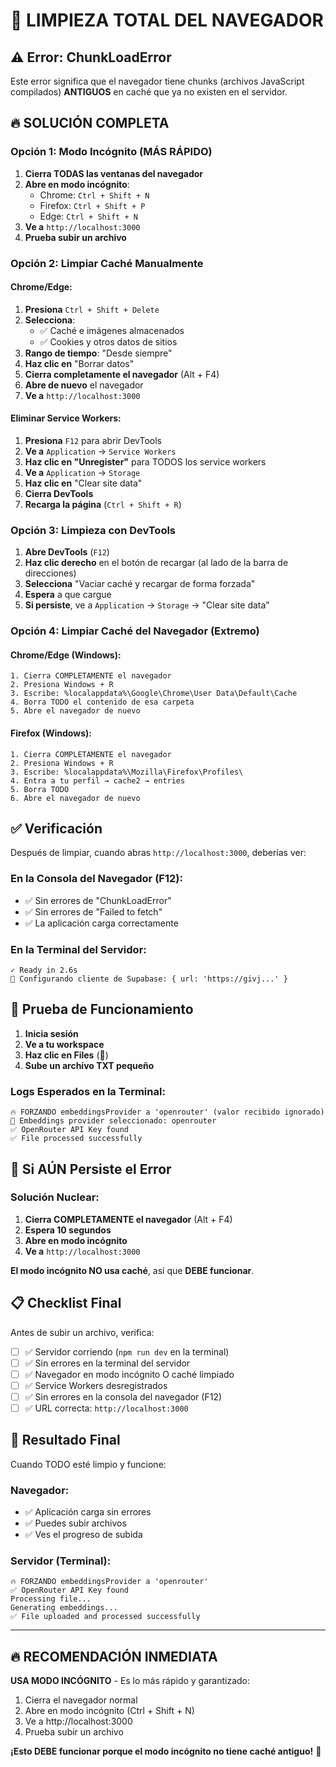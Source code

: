 # 🧹 LIMPIEZA TOTAL DEL NAVEGADOR

## ⚠️ Error: ChunkLoadError

Este error significa que el navegador tiene chunks (archivos JavaScript compilados) **ANTIGUOS** en caché que ya no existen en el servidor.

## 🔥 SOLUCIÓN COMPLETA

### Opción 1: Modo Incógnito (MÁS RÁPIDO)

1. **Cierra TODAS las ventanas del navegador**
2. **Abre en modo incógnito**:
   - Chrome: `Ctrl + Shift + N`
   - Firefox: `Ctrl + Shift + P`
   - Edge: `Ctrl + Shift + N`
3. **Ve a** `http://localhost:3000`
4. **Prueba subir un archivo**

### Opción 2: Limpiar Caché Manualmente

#### Chrome/Edge:

1. **Presiona** `Ctrl + Shift + Delete`
2. **Selecciona**:
   - ✅ Caché e imágenes almacenados
   - ✅ Cookies y otros datos de sitios
3. **Rango de tiempo**: "Desde siempre"
4. **Haz clic en** "Borrar datos"
5. **Cierra completamente el navegador** (Alt + F4)
6. **Abre de nuevo** el navegador
7. **Ve a** `http://localhost:3000`

#### Eliminar Service Workers:

1. **Presiona** `F12` para abrir DevTools
2. **Ve a** `Application` → `Service Workers`
3. **Haz clic en "Unregister"** para TODOS los service workers
4. **Ve a** `Application` → `Storage`
5. **Haz clic en** "Clear site data"
6. **Cierra DevTools**
7. **Recarga la página** (`Ctrl + Shift + R`)

### Opción 3: Limpieza con DevTools

1. **Abre DevTools** (`F12`)
2. **Haz clic derecho** en el botón de recargar (al lado de la barra de direcciones)
3. **Selecciona** "Vaciar caché y recargar de forma forzada"
4. **Espera** a que cargue
5. **Si persiste**, ve a `Application` → `Storage` → "Clear site data"

### Opción 4: Limpiar Caché del Navegador (Extremo)

#### Chrome/Edge (Windows):
```
1. Cierra COMPLETAMENTE el navegador
2. Presiona Windows + R
3. Escribe: %localappdata%\Google\Chrome\User Data\Default\Cache
4. Borra TODO el contenido de esa carpeta
5. Abre el navegador de nuevo
```

#### Firefox (Windows):
```
1. Cierra COMPLETAMENTE el navegador
2. Presiona Windows + R
3. Escribe: %localappdata%\Mozilla\Firefox\Profiles\
4. Entra a tu perfil → cache2 → entries
5. Borra TODO
6. Abre el navegador de nuevo
```

## ✅ Verificación

Después de limpiar, cuando abras `http://localhost:3000`, deberías ver:

### En la Consola del Navegador (F12):
- ✅ Sin errores de "ChunkLoadError"
- ✅ Sin errores de "Failed to fetch"
- ✅ La aplicación carga correctamente

### En la Terminal del Servidor:
```
✓ Ready in 2.6s
🔧 Configurando cliente de Supabase: { url: 'https://givj...' }
```

## 🧪 Prueba de Funcionamiento

1. **Inicia sesión**
2. **Ve a tu workspace**
3. **Haz clic en Files** (📁)
4. **Sube un archivo TXT pequeño**

### Logs Esperados en la Terminal:

```
🔥 FORZANDO embeddingsProvider a 'openrouter' (valor recibido ignorado)
📌 Embeddings provider seleccionado: openrouter
✅ OpenRouter API Key found
✅ File processed successfully
```

## 🚨 Si AÚN Persiste el Error

### Solución Nuclear:

1. **Cierra COMPLETAMENTE el navegador** (Alt + F4)
2. **Espera 10 segundos**
3. **Abre en modo incógnito**
4. **Ve a** `http://localhost:3000`

**El modo incógnito NO usa caché**, así que **DEBE funcionar**.

## 📋 Checklist Final

Antes de subir un archivo, verifica:

- [ ] ✅ Servidor corriendo (`npm run dev` en la terminal)
- [ ] ✅ Sin errores en la terminal del servidor
- [ ] ✅ Navegador en modo incógnito O caché limpiado
- [ ] ✅ Service Workers desregistrados
- [ ] ✅ Sin errores en la consola del navegador (F12)
- [ ] ✅ URL correcta: `http://localhost:3000`

## 🎯 Resultado Final

Cuando TODO esté limpio y funcione:

### Navegador:
- ✅ Aplicación carga sin errores
- ✅ Puedes subir archivos
- ✅ Ves el progreso de subida

### Servidor (Terminal):
```
🔥 FORZANDO embeddingsProvider a 'openrouter'
✅ OpenRouter API Key found
Processing file...
Generating embeddings...
✅ File uploaded and processed successfully
```

---

## 🔥 RECOMENDACIÓN INMEDIATA

**USA MODO INCÓGNITO** - Es lo más rápido y garantizado:

1. Cierra el navegador normal
2. Abre en modo incógnito (Ctrl + Shift + N)
3. Ve a http://localhost:3000
4. Prueba subir un archivo

**¡Esto DEBE funcionar porque el modo incógnito no tiene caché antiguo!** 🎯













